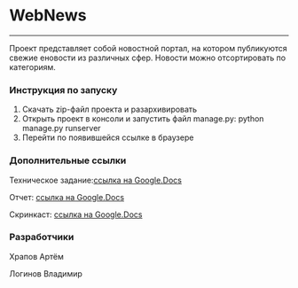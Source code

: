 # WebNews
____

Проект представляет собой новостной портал, на котором публикуются свежие еновости из различных сфер. Новости можно отсортировать по категориям.

### Инструкция по запуску

1. Скачать zip-файл проекта и разархивировать
2. Открыть проект в консоли и запустить файл manage.py: python manage.py runserver
3. Перейти по появившейся ссылке в браузере

### Дополнительные ссылки

Техническое задание:[ссылка на Google.Docs](https://docs.google.com/document/d/1LagpejkQtAuNVxkoNExYA6FjQ1g1wljz/edit?usp=sharing&ouid=106715825943020190009&rtpof=true&sd=true)

Отчет: [ссылка на Google.Docs](https://docs.google.com/document/d/162N1nraCmxu-aOFnodvZlFYs68gSHNiL/edit?usp=share_link&ouid=106715825943020190009&rtpof=true&sd=true)

Скринкаст: [ссылка на Google.Docs](https://drive.google.com/file/d/1LxzNEiWhJmJgvyKatm2Ms09Y8hyIkrh8/view?usp=share_link) 

### Разработчики

Храпов Артём

Логинов Владимир
